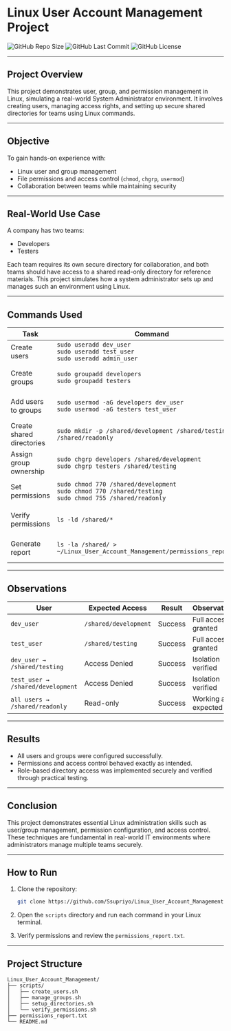 # Linux User Account Management Project

![GitHub Repo Size](https://img.shields.io/github/repo-size/Ssupriyo/Linux_User_Account_Management?style=flat-square)
![GitHub Last Commit](https://img.shields.io/github/last-commit/Ssupriyo/Linux_User_Account_Management?style=flat-square)
![GitHub License](https://img.shields.io/badge/license-MIT-blue.svg?style=flat-square)

---

## Project Overview

This project demonstrates user, group, and permission management in Linux, simulating a real-world System Administrator environment.
It involves creating users, managing access rights, and setting up secure shared directories for teams using Linux commands.

---

## Objective

To gain hands-on experience with:

* Linux user and group management
* File permissions and access control (`chmod`, `chgrp`, `usermod`)
* Collaboration between teams while maintaining security

---

## Real-World Use Case

A company has two teams:

* Developers
* Testers

Each team requires its own secure directory for collaboration, and both teams should have access to a shared read-only directory for reference materials.
This project simulates how a system administrator sets up and manages such an environment using Linux.

---

## Commands Used

| Task                      | Command                                                                                                           | Description                      |
| ------------------------- | ----------------------------------------------------------------------------------------------------------------- | -------------------------------- |
| Create users              | `sudo useradd dev_user` <br> `sudo useradd test_user` <br> `sudo useradd admin_user`                              | Adds three users                 |
| Create groups             | `sudo groupadd developers` <br> `sudo groupadd testers`                                                           | Creates groups for each team     |
| Add users to groups       | `sudo usermod -aG developers dev_user` <br> `sudo usermod -aG testers test_user`                                  | Assigns users to their groups    |
| Create shared directories | `sudo mkdir -p /shared/development /shared/testing /shared/readonly`                                              | Creates shared folders           |
| Assign group ownership    | `sudo chgrp developers /shared/development` <br> `sudo chgrp testers /shared/testing`                             | Sets group ownership             |
| Set permissions           | `sudo chmod 770 /shared/development` <br> `sudo chmod 770 /shared/testing` <br> `sudo chmod 755 /shared/readonly` | Defines access levels            |
| Verify permissions        | `ls -ld /shared/*`                                                                                                | Checks directory permissions     |
| Generate report           | `ls -la /shared/ > ~/Linux_User_Account_Management/permissions_report.txt`                                        | Creates a permission report file |

---

## Observations

| User                              | Expected Access       | Result  | Observation         |
| --------------------------------- | --------------------- | ------- | ------------------- |
| `dev_user`                        | `/shared/development` | Success | Full access granted |
| `test_user`                       | `/shared/testing`     | Success | Full access granted |
| `dev_user → /shared/testing`      | Access Denied         | Success | Isolation verified  |
| `test_user → /shared/development` | Access Denied         | Success | Isolation verified  |
| `all users → /shared/readonly`    | Read-only             | Success | Working as expected |

---

## Results

* All users and groups were configured successfully.
* Permissions and access control behaved exactly as intended.
* Role-based directory access was implemented securely and verified through practical testing.

---

## Conclusion

This project demonstrates essential Linux administration skills such as user/group management, permission configuration, and access control.
These techniques are fundamental in real-world IT environments where administrators manage multiple teams securely.

---

## How to Run

1. Clone the repository:

   ```bash
   git clone https://github.com/Ssupriyo/Linux_User_Account_Management.git
   ```
2. Open the `scripts` directory and run each command in your Linux terminal.
3. Verify permissions and review the `permissions_report.txt`.

---

## Project Structure

```
Linux_User_Account_Management/
├── scripts/
│   ├── create_users.sh
│   ├── manage_groups.sh
│   ├── setup_directories.sh
│   └── verify_permissions.sh
├── permissions_report.txt
└── README.md
```
